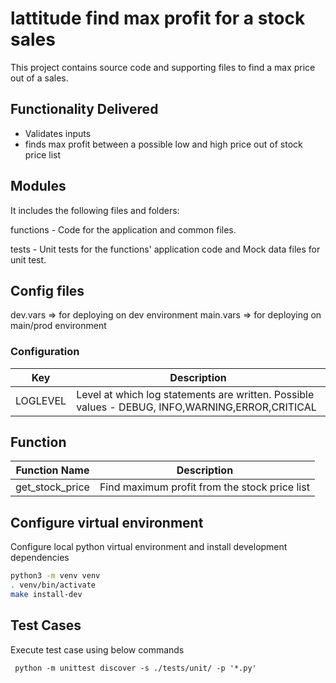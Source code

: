 # lattitude find max profit for a stock sales

This project contains source code and supporting files to find a max price out of a sales. 

## Functionality Delivered
* Validates inputs
* finds max profit between a possible low and high price out of stock price list


## Modules
It includes the following files and folders:

functions - Code for the application and common files.

tests - Unit tests for the functions' application code and Mock data files for unit test.

## Config files
dev.vars => for deploying on dev environment
main.vars => for deploying on main/prod environment

### Configuration
| Key                  | Description                                                                                     |
| -------------------- | ----------------------------------------------------------------------------------------------- |
| LOGLEVEL             | Level at which log statements are written. Possible values - DEBUG, INFO,WARNING,ERROR,CRITICAL |


## Function
| Function Name                   | Description                                                                                                                       |
| ------------------------------- | --------------------------------------------------------------------------------------------------------------------------------- |
| get_stock_price            | Find maximum profit from the stock price list                                                                                          |


## Configure virtual environment
Configure local python virtual environment and install development dependencies

```bash
python3 -m venv venv
. venv/bin/activate
make install-dev
```

## Test Cases
Execute test case using below commands
```
 python -m unittest discover -s ./tests/unit/ -p '*.py'
```
